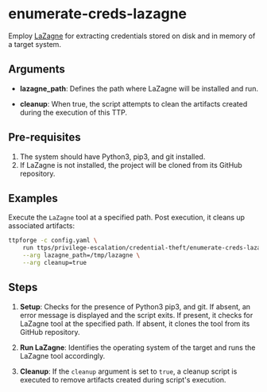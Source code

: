 # enumerate-creds-lazagne

Employ [LaZagne](https://github.com/AlessandroZ/LaZagne) for
extracting credentials stored on disk and in memory of a target system.

## Arguments

- **lazagne_path**: Defines the path where LaZagne will be installed and run.

- **cleanup**: When true, the script attempts to clean the artifacts
  created during the execution of this TTP.

## Pre-requisites

1. The system should have Python3, pip3, and git installed.
1. If LaZagne is not installed, the project will be cloned from its
   GitHub repository.

## Examples

Execute the `LaZagne` tool at a specified path.
Post execution, it cleans up associated artifacts:

```bash
ttpforge -c config.yaml \
    run ttps/privilege-escalation/credential-theft/enumerate-creds-lazagne/enumerate-creds-lazagne.yaml \
    --arg lazagne_path=/tmp/lazagne \
    --arg cleanup=true
```

## Steps

1. **Setup**: Checks for the presence of Python3
   pip3, and git.
   If absent, an error message is displayed and the
   script exits. If present, it checks for LaZagne
   tool at the specified path. If absent, it
   clones the tool from its GitHub repository.

1. **Run LaZagne**: Identifies the operating system
   of the target and runs the LaZagne tool
   accordingly.

1. **Cleanup**: If the `cleanup` argument is set
   to `true`, a cleanup
   script is executed to remove artifacts created
   during script's execution.
